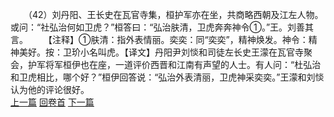 　　（42）刘丹阳、王长史在瓦官寺集，桓护军亦在坐，共商略西朝及江左人物。或问：“社弘治何如卫虎？”桓答曰：“弘治肤清，卫虎奔奔神令①。”王。刘善其言。
　　【注释】①肤清：指外表情丽。奕奕：同“奕奕”，精神焕发。神令：精神美好。按：卫玠小名叫虎。【译文】丹阳尹刘惔和司徒左长史王濛在瓦官寺聚会，护军将军桓伊也在座，一道评价西晋和江南有声望的人士。有人问：“杜弘治和卫虎相比，哪个好？”桓伊回答说：“弘治外表清丽，卫虎神采奕奕。”王濛和刘惔认为他的评论很好。
<br>[上一篇](09_41) [回卷首](09_00) [下一篇](09_43)
